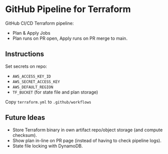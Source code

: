 # GitHub Pipeline for Terraform

GitHub CI/CD Terraform pipeline:
- Plan & Apply Jobs
- Plan runs on PR open, Apply runs on PR merge to main.

## Instructions

Set secrets on repo:
- `AWS_ACCESS_KEY_ID`
- `AWS_SECRET_ACCESS_KEY`
- `AWS_DEFAULT_REGION`
- `TF_BUCKET` (for state file and plan storage)

Copy `terraform.yml` to `.github/workflows`

## Future Ideas

- Store Terraform binary in own artifact repo/object storage (and compute checksum).
- Show plan in-line on PR page (instead of having to check pipeline logs).
- State file locking with DynamoDB.
